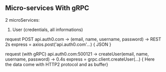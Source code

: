 ## Micro-services With gRPC

2 microServices:

1. User (credentials, all informations)

request
POST api.auth0.com -> (email, name, username, password) -> REST 2s
express = axios.post('api.auth0.com'...) { JSON }


request (with gRPC)
api.auth0.com:500121 -> createUser(email, name, username, password) -> 0.4s
express = grpc.client.createUser(...) { Here the data come with HTTP2 protocol and as buffer}

